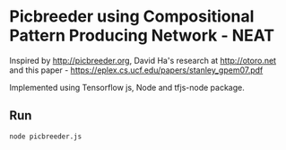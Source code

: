 # Picbreeder using Compositional Pattern Producing Network - NEAT

Inspired by http://picbreeder.org, David Ha's research at http://otoro.net and this paper - https://eplex.cs.ucf.edu/papers/stanley_gpem07.pdf

Implemented using Tensorflow js, Node and tfjs-node package. 

## Run
`node picbreeder.js` 